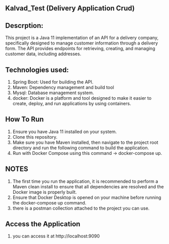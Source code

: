 ## Kalvad_Test (Delivery Application Crud)

## Descrption:
This project is a Java 11 implementation of an API for a delivery company, specifically designed to manage customer information through a delivery form. The API provides endpoints for retrieving, creating, and managing customer data, including addresses.

## Technologies used: 
1. Spring Boot: Used for building the API.
2. Maven: Dependency management and build tool
3. Mysql: Database management system.
4. docker: Docker is a platform and tool designed to make it easier to create, deploy, and run applications by using containers.

## How To Run
1. Ensure you have Java 11 installed on your system.
2. Clone this repository.
3. Make sure you have Maven installed, then navigate to the project root directory and run the following command to build the application.
4. Run with Docker Compose using this command -> docker-compose up.

## NOTES
1. The first time you run the application, it is recommended to perform a Maven clean install to ensure that all dependencies are resolved and the Docker image is properly built.
2. Ensure that Docker Desktop is opened on your machine before running the docker-compose up command.
3. there is a postman collection attached to the project you can use.


## Access the Application
1. you can access it at http://localhost:9090





